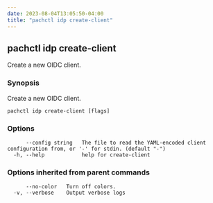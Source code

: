 ```yaml
---
date: 2023-08-04T13:05:50-04:00
title: "pachctl idp create-client"
---
```


## pachctl idp create-client

Create a new OIDC client.

### Synopsis

Create a new OIDC client.

```
pachctl idp create-client [flags]
```

### Options

```
      --config string   The file to read the YAML-encoded client configuration from, or '-' for stdin. (default "-")
  -h, --help            help for create-client
```

### Options inherited from parent commands

```
      --no-color   Turn off colors.
  -v, --verbose    Output verbose logs
```

